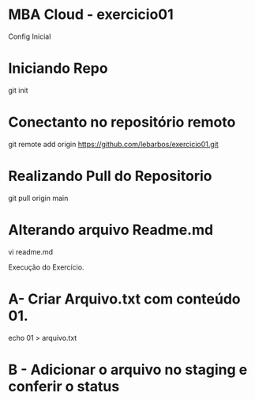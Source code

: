 # MBA Cloud - exercicio01

Config Inicial 

# Iniciando Repo
git init

# Conectanto no repositório remoto
git remote add origin https://github.com/lebarbos/exercicio01.git

# Realizando Pull do Repositorio
git pull origin main

# Alterando arquivo Readme.md
vi readme.md

Execução do Exercício.

# A- Criar Arquivo.txt com conteúdo 01. 
echo 01 > arquivo.txt

# B - Adicionar o arquivo no staging e conferir o status


